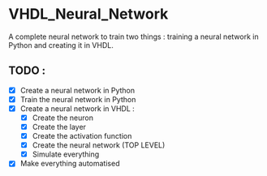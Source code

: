 # VHDL_Neural_Network
A complete neural network to train two things : training a neural network in Python and creating it in VHDL.

## TODO :
- [x] Create a neural network in Python
- [x] Train the neural network in Python
- [x] Create a neural network in VHDL :
    - [x] Create the neuron
    - [x] Create the layer
    - [x] Create the activation function
    - [x] Create the neural network (TOP LEVEL)
    - [x] Simulate everything 
- [x] Make everything automatised